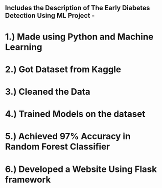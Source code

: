 ## Includes the Description of The Early Diabetes Detection Using ML Project -  ###
# 1.) Made using Python and Machine Learning
# 2.) Got Dataset from Kaggle
# 3.) Cleaned the Data
# 4.) Trained Models on the dataset
# 5.) Achieved 97% Accuracy in Random Forest Classifier
# 6.) Developed a Website Using Flask framework
